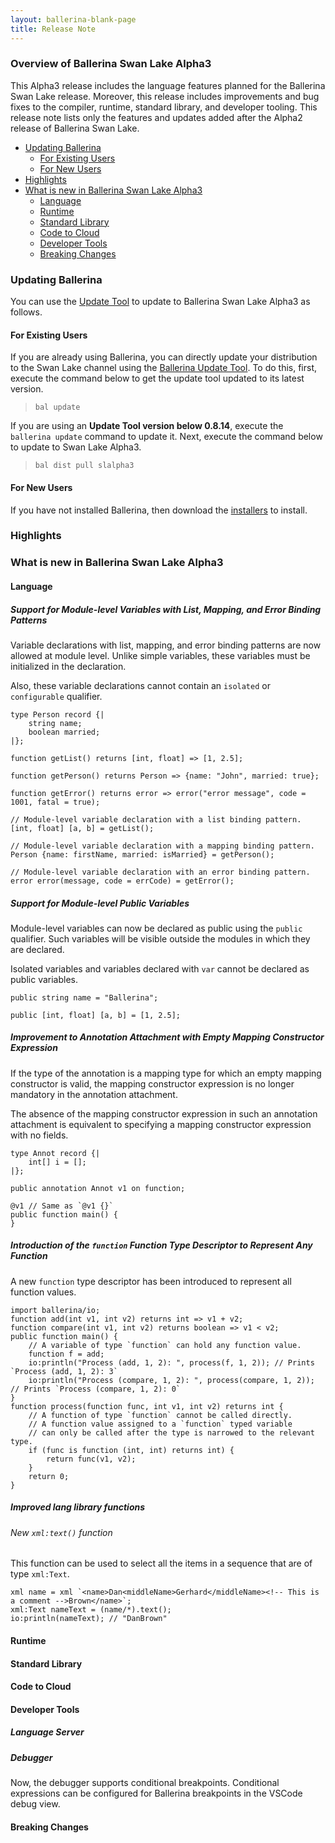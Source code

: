 ```yaml
---
layout: ballerina-blank-page
title: Release Note
---
```

### Overview of Ballerina Swan Lake Alpha3

This Alpha3 release includes the language features planned for the Ballerina Swan Lake release. Moreover, this release includes improvements and bug fixes to the compiler, runtime, standard library, and developer tooling. This release note lists only the features and updates added after the Alpha2 release of Ballerina Swan Lake.

- [Updating Ballerina](#updating-ballerina)
    - [For Existing Users](#for-existing-users)
    - [For New Users](#for-new-users)
- [Highlights](#highlights)
- [What is new in Ballerina Swan Lake Alpha3](#what-is-new-in-ballerina-swan-lake-alpha3)
    - [Language](#language)
    - [Runtime](#runtime)
    - [Standard Library](#standard-library)
    - [Code to Cloud](#code-to-cloud)
    - [Developer Tools](#developer-tools)
    - [Breaking Changes](#breaking-changes)

### Updating Ballerina

You can use the [Update Tool](/learn/tooling-guide/cli-tools/update-tool/) to update to Ballerina Swan Lake Alpha3 as follows.

#### For Existing Users

If you are already using Ballerina, you can directly update your distribution to the Swan Lake channel using the [Ballerina Update Tool](/learn/tooling-guide/cli-tools/update-tool/). To do this, first, execute the command below to get the update tool updated to its latest version. 

> `bal update`

If you are using an **Update Tool version below 0.8.14**, execute the `ballerina update` command to update it. Next, execute the command below to update to Swan Lake Alpha3.

> `bal dist pull slalpha3`

#### For New Users

If you have not installed Ballerina, then download the [installers](/downloads/#swanlake) to install.

### Highlights

### What is new in Ballerina Swan Lake Alpha3

#### Language

##### Support for Module-level Variables with List, Mapping, and Error Binding Patterns

Variable declarations with list, mapping, and error binding patterns are now allowed at module level. Unlike simple variables, these variables must be initialized in the declaration.

Also, these variable declarations cannot contain an `isolated` or `configurable` qualifier.

```ballerina
type Person record {|
    string name;
    boolean married;
|};

function getList() returns [int, float] => [1, 2.5];

function getPerson() returns Person => {name: "John", married: true};

function getError() returns error => error("error message", code = 1001, fatal = true);

// Module-level variable declaration with a list binding pattern. 
[int, float] [a, b] = getList();

// Module-level variable declaration with a mapping binding pattern.
Person {name: firstName, married: isMarried} = getPerson();

// Module-level variable declaration with an error binding pattern.
error error(message, code = errCode) = getError();
```

##### Support for Module-level Public Variables

Module-level variables can now be declared as public using the `public` qualifier. Such variables will be visible outside the modules in which they are declared.

Isolated variables and variables declared with `var` cannot be declared as public variables.

```ballerina
public string name = "Ballerina";

public [int, float] [a, b] = [1, 2.5];
```

##### Improvement to Annotation Attachment with Empty Mapping Constructor Expression

If the type of the annotation is a mapping type for which an empty mapping constructor is valid, the mapping constructor expression is no longer mandatory in the annotation attachment.

The absence of the mapping constructor expression in such an annotation attachment is equivalent to specifying a mapping constructor expression with no fields.
```ballerina
type Annot record {|
    int[] i = [];
|};

public annotation Annot v1 on function;

@v1 // Same as `@v1 {}`
public function main() {
}
```

##### Introduction of the `function` Function Type Descriptor to Represent Any Function

A new `function` type descriptor has been introduced to represent all function values.

```ballerina
import ballerina/io;
function add(int v1, int v2) returns int => v1 + v2;
function compare(int v1, int v2) returns boolean => v1 < v2;
public function main() {
    // A variable of type `function` can hold any function value.
    function f = add;
    io:println("Process (add, 1, 2): ", process(f, 1, 2)); // Prints `Process (add, 1, 2): 3`
    io:println("Process (compare, 1, 2): ", process(compare, 1, 2)); // Prints `Process (compare, 1, 2): 0`
}
function process(function func, int v1, int v2) returns int {
    // A function of type `function` cannot be called directly.
    // A function value assigned to a `function` typed variable 
    // can only be called after the type is narrowed to the relevant type.
    if (func is function (int, int) returns int) {
        return func(v1, v2);
    }
    return 0;
}
```

##### Improved lang library functions

###### New `xml:text()` function

This function can be used to select all the items in a sequence that are of type `xml:Text`.

```ballerina
xml name = xml `<name>Dan<middleName>Gerhard</middleName><!-- This is a comment -->Brown</name>`;
xml:Text nameText = (name/*).text();
io:println(nameText); // "DanBrown"
```

#### Runtime

#### Standard Library

#### Code to Cloud

#### Developer Tools

##### Language Server

##### Debugger

Now, the debugger supports conditional breakpoints. Conditional expressions can be configured for Ballerina breakpoints in the VSCode debug view.

#### Breaking Changes
